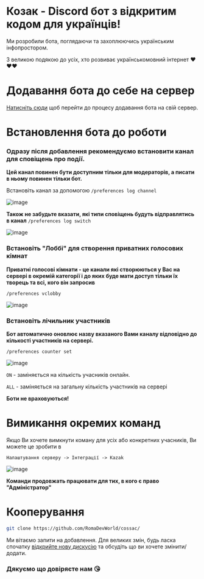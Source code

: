 # Козак - Discord бот з відкритим кодом для українців!
Ми розробили бота, поглядаючи та захоплюючись українським інфопростором. 

З великою подякою до усіх, хто розвиває українськомовний інтернет ❤️❤️❤️

# Додавання бота до себе на сервер
[Натисніть сюди](https://discord.com/api/oauth2/authorize?client_id=797395030851059713&permissions=8&scope=bot%20applications.commands) щоб перейти до процесу додавання бота на свій сервер.

# Встановлення бота до роботи
### Одразу після добавлення рекомендуємо встановити канал для сповіщень про події. 

**Цей канал повинен бути доступним тільки для модераторів, а писати в ньому повинен тільки бот.**

Встановіть канал за допомогою `/preferences log channel`

![image](https://user-images.githubusercontent.com/50528338/192849873-99a71d01-0549-4fed-9609-096b19256d5a.png)

**Також не забудьте вказати, які типи сповіщень будуть відправлятись в канал** `/preferences log switch`

![image](https://user-images.githubusercontent.com/50528338/192850362-d0a6ea2d-8b53-4251-b3eb-584d200014ed.png)

### Встановіть "Лоббі" для створення приватних голосових кімнат

**Приватні голосові кімнати - це канали які створюються у Вас на сервері в окремій категорії і до яких буде мати доступ тільки їх творець та всі, кого він запросив**

`/preferences vclobby`

![image](https://user-images.githubusercontent.com/50528338/192850697-13cfb929-c768-410e-8eac-62c0bf90e0ea.png)

### Встановіть лічильник участників

**Бот автоматично оновлює назву вказаного Вами каналу відповідно до кількості участників на сервері.**

`/preferences counter set`

![image](https://user-images.githubusercontent.com/50528338/192851382-0781963e-5a1c-499a-af1d-3b30ca82731d.png)

`ON` - заміняється на кількість учасників онлайн.

`ALL` - заміняється на загальну кількість участників на сервері

**Боти не враховуються!**

# Вимикання окремих команд

Якщо Ви хочете вимкнути коману для усіх або конкретних учасників, Ви можете це зробити в 

```
Налаштування серверу -> Інтеграції -> Kazak
```

![image](https://user-images.githubusercontent.com/50528338/192852970-61e2990f-aaaf-4926-9e69-4ee400481875.png)

**Команди продовжать працювати для тих, в кого є право "Адміністратор"**

# Кооперування
```bash
git clone https://github.com/RomaDevWorld/cossac/
```
Ми вітаємо запити на добавлення. Для великих змін, будь ласка спочатку [відкрийте нову дискусію](https://github.com/RomaDevWorld/cossac/issues) та обсудіть що ви хочете змінити/додати.

### Дякуємо що довіряєте нам 😘
